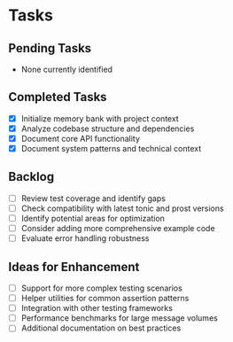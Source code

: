 # Tasks

## Pending Tasks
- None currently identified

## Completed Tasks
- [x] Initialize memory bank with project context
- [x] Analyze codebase structure and dependencies
- [x] Document core API functionality
- [x] Document system patterns and technical context

## Backlog
- [ ] Review test coverage and identify gaps
- [ ] Check compatibility with latest tonic and prost versions
- [ ] Identify potential areas for optimization
- [ ] Consider adding more comprehensive example code
- [ ] Evaluate error handling robustness

## Ideas for Enhancement
- [ ] Support for more complex testing scenarios
- [ ] Helper utilities for common assertion patterns
- [ ] Integration with other testing frameworks
- [ ] Performance benchmarks for large message volumes
- [ ] Additional documentation on best practices
